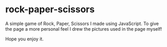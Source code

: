 # rock-paper-scissors

A simple game of Rock, Paper, Scissors I made using JavaScript. To give the page a more personal feel I drew the pictures used in the page myself!

Hope you enjoy it.
